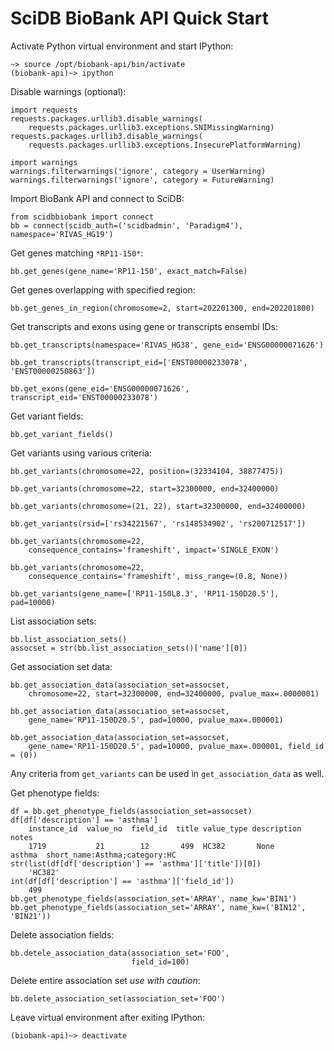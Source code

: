 # SciDB BioBank API Quick Start

Activate Python virtual environment and start IPython:

    ~> source /opt/biobank-api/bin/activate
    (biobank-api)~> ipython

Disable warnings (optional):

    import requests
    requests.packages.urllib3.disable_warnings(
        requests.packages.urllib3.exceptions.SNIMissingWarning)
    requests.packages.urllib3.disable_warnings(
        requests.packages.urllib3.exceptions.InsecurePlatformWarning)

    import warnings
    warnings.filterwarnings('ignore', category = UserWarning)
    warnings.filterwarnings('ignore', category = FutureWarning)

Import BioBank API and connect to SciDB:

    from scidbbiobank import connect
    bb = connect(scidb_auth=('scidbadmin', 'Paradigm4'), namespace='RIVAS_HG19')

Get genes matching `*RP11-150*`:

    bb.get_genes(gene_name='RP11-150', exact_match=False)

Get genes overlapping with specified region:

    bb.get_genes_in_region(chromosome=2, start=202201300, end=202201800)

Get transcripts and exons using gene or transcripts ensembl IDs:

    bb.get_transcripts(namespace='RIVAS_HG38', gene_eid='ENSG00000071626')

    bb.get_transcripts(transcript_eid=['ENST00000233078', 'ENST00000250863'])

    bb.get_exons(gene_eid='ENSG00000071626', transcript_eid='ENST00000233078')

Get variant fields:

    bb.get_variant_fields()

Get variants using various criteria:

    bb.get_variants(chromosome=22, position=(32334104, 38877475))

    bb.get_variants(chromosome=22, start=32300000, end=32400000)

    bb.get_variants(chromosome=(21, 22), start=32300000, end=32400000)

    bb.get_variants(rsid=['rs34221567', 'rs148534902', 'rs200712517'])

    bb.get_variants(chromosome=22,
        consequence_contains='frameshift', impact='SINGLE_EXON')

    bb.get_variants(chromosome=22,
        consequence_contains='frameshift', miss_range=(0.8, None))

    bb.get_variants(gene_name=['RP11-150L8.3', 'RP11-150D20.5'], pad=10000)

List association sets:

    bb.list_association_sets()
    assocset = str(bb.list_association_sets()['name'][0])

Get association set data:

    bb.get_association_data(association_set=assocset,
        chromosome=22, start=32300000, end=32400000, pvalue_max=.0000001)

    bb.get_association_data(association_set=assocset,
        gene_name='RP11-150D20.5', pad=10000, pvalue_max=.000001)

    bb.get_association_data(association_set=assocset,
        gene_name='RP11-150D20.5', pad=10000, pvalue_max=.000001, field_id = (0))

Any criteria from `get_variants` can be used in `get_association_data`
as well.

Get phenotype fields:

    df = bb.get_phenotype_fields(association_set=assocset)
    df[df['description'] == 'asthma']
        instance_id  value_no  field_id  title value_type description                          notes
        1719           21        12       499  HC382       None      asthma  short_name:Asthma;category:HC
    str(list(df[df['description'] == 'asthma']['title'])[0])
        'HC382'
    int(df[df['description'] == 'asthma']['field_id'])
        499
    bb.get_phenotype_fields(association_set='ARRAY', name_kw='BIN1')
    bb.get_phenotype_fields(association_set='ARRAY', name_kw=('BIN12', 'BIN21'))

Delete association fields:

    bb.detele_association_data(association_set='FOO',
                               field_id=100)

Delete entire association set *use with caution*:

    bb.delete_association_set(association_set='FOO')

Leave virtual environment after exiting IPython:

    (biobank-api)~> deactivate
